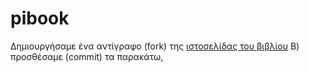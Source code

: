 # pibook
Δημιουργήσαμε ένα αντίγραφο (fork) της [ιστοσελίδας του βιβλίου](https://github.com/pibook/pibookgr)  B) προσθέσαμε (commit) τα παρακάτω,
